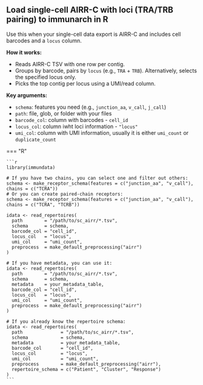 ## Load single-cell AIRR-C with loci (TRA/TRB pairing) to immunarch in R

Use this when your single-cell data export is AIRR-C and includes cell barcodes and a `locus` column.

**How it works:**

* Reads AIRR-C TSV with one row per contig.
* Groups by barcode, pairs by `locus` (e.g., `TRA` + `TRB`). Alternatively, selects the specified locus only.
* Picks the top contig per locus using a UMI/read column.

**Key arguments:**

* `schema`: features you need (e.g., `junction_aa`, `v_call`, `j_call`)
* `path`: file, glob, or folder with your files
* `barcode_col`: column with barcodes - `cell_id`
* `locus_col`: column iwht loci information - `"locus"`
* `umi_col`: column with UMI information, usually it is either `umi_count` or `duplicate_count`

=== "R"

    ```r
    library(immundata)

    # If you have two chains, you can select one and filter out others:
    schema <- make_receptor_schema(features = c("junction_aa", "v_call"), chains = c("TCRA"))
    # Or you can create paired-chain receptors:
    schema <- make_receptor_schema(features = c("junction_aa", "v_call"), chains = c("TCRA", "TCRB"))

    idata <- read_repertoires(
      path        = "/path/to/sc_airr/*.tsv",
      schema      = schema,
      barcode_col = "cell_id",
      locus_col   = "locus",
      umi_col     = "umi_count",
      preprocess  = make_default_preprocessing("airr")
    )

    # If you have metadata, you can use it:
    idata <- read_repertoires(
      path        = "/path/to/sc_airr/*.tsv",
      schema      = schema,
      metadata    = your_metadata_table,
      barcode_col = "cell_id",
      locus_col   = "locus",
      umi_col     = "umi_count",
      preprocess  = make_default_preprocessing("airr")
    )

    # If you already know the repertoire schema:
    idata <- read_repertoires(
      path              = "/path/to/sc_airr/*.tsv",
      schema            = schema,
      metadata          = your_metadata_table,
      barcode_col       = "cell_id",
      locus_col         = "locus",
      umi_col           = "umi_count",
      preprocess        = make_default_preprocessing("airr"),
      repertoire_schema = c("Patient", "Cluster", "Response")
    )
    ```
